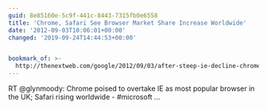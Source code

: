 ```yaml
---
guid: 8e85160e-5c9f-441c-8443-7315fb0e6558
title: 'Chrome, Safari See Browser Market Share Increase Worldwide'
date: '2012-09-03T10:06:01+00:00'
changed: '2019-09-24T14:44:53+00:00'


bookmark_of: >-
  http://thenextweb.com/google/2012/09/03/after-steep-ie-decline-chrome-poised-become-popular-browser-uk-safari-rising-worldwide/
---
```



RT @glynmoody: Chrome poised to overtake IE as most popular browser in the UK; Safari rising worldwide -  #microsoft ...
